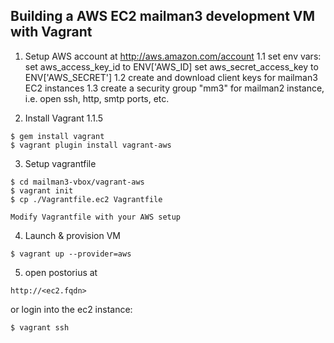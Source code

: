 Building a AWS EC2 mailman3 development VM with Vagrant
-------

  1) Setup AWS account at http://aws.amazon.com/account
	 1.1 set env vars:
		set aws_access_key_id to ENV['AWS_ID]
		set aws_secret_access_key to ENV['AWS_SECRET']
	 1.2 create and download client keys for mailman3 EC2 instances
	 1.3 create a security group "mm3" for mailman2 instance, i.e. open ssh, http, smtp ports, etc.
	
  2) Install Vagrant 1.1.5

    $ gem install vagrant
	$ vagrant plugin install vagrant-aws
	
  3) Setup vagrantfile

	$ cd mailman3-vbox/vagrant-aws
	$ vagrant init
	$ cp ./Vagrantfile.ec2 Vagrantfile
	
	Modify Vagrantfile with your AWS setup

  4) Launch & provision VM
	
	$ vagrant up --provider=aws
	
  5) open postorius at 

	http://<ec2.fqdn>
	
or login into the ec2 instance:
	
	$ vagrant ssh 